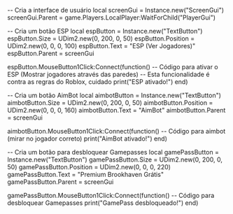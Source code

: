 -- Cria a interface de usuário
local screenGui = Instance.new("ScreenGui")
screenGui.Parent = game.Players.LocalPlayer:WaitForChild("PlayerGui")

-- Cria um botão ESP
local espButton = Instance.new("TextButton")
espButton.Size = UDim2.new(0, 200, 0, 50)
espButton.Position = UDim2.new(0, 0, 0, 100)
espButton.Text = "ESP (Ver Jogadores)"
espButton.Parent = screenGui

espButton.MouseButton1Click:Connect(function()
    -- Código para ativar o ESP (Mostrar jogadores através das paredes)
    -- Esta funcionalidade é contra as regras do Roblox, cuidado
    print("ESP ativado!")
end)

-- Cria um botão AimBot
local aimbotButton = Instance.new("TextButton")
aimbotButton.Size = UDim2.new(0, 200, 0, 50)
aimbotButton.Position = UDim2.new(0, 0, 0, 160)
aimbotButton.Text = "AimBot"
aimbotButton.Parent = screenGui

aimbotButton.MouseButton1Click:Connect(function()
    -- Código para aimbot (mirar no jogador correto)
    print("AimBot ativado!")
end)

-- Cria um botão para desbloquear Gamepasses
local gamePassButton = Instance.new("TextButton")
gamePassButton.Size = UDim2.new(0, 200, 0, 50)
gamePassButton.Position = UDim2.new(0, 0, 0, 220)
gamePassButton.Text = "Premium Brookhaven Grátis"
gamePassButton.Parent = screenGui

gamePassButton.MouseButton1Click:Connect(function()
    -- Código para desbloquear Gamepasses
    print("GamePass desbloqueado!")
end)
